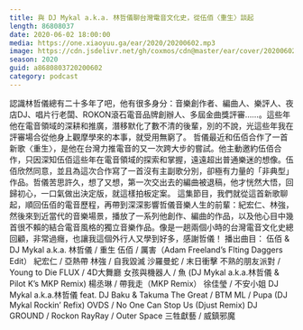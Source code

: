 ```yaml
---
title: 與 DJ Mykal a.k.a. 林哲儀聊台灣電音文化史，從伍佰〈重生〉談起
length: 86808037
date: 2020-06-02 18:00:00
media: https://one.xiaoyuu.ga/ear/2020/20200602.mp3
image: https://cdn.jsdelivr.net/gh/coxmos/cdn@master/ear/cover/20200602.jpeg
season: 2020
guid: a8680803720200602
category: podcast
---
```


認識林哲儀總有二十多年了吧，他有很多身分：音樂創作者、編曲人、樂評人、夜店DJ、唱片行老闆、ROKON滾石電音品牌創辦人、多屆金曲獎評審……。這些年他在電音領域的深耕和推廣，潛移默化了數不清的後輩，別的不說，光這些年我在評審場合從他身上觀摩學來的本事，就受用無窮了。
哲儀最近和伍佰合作了一首新歌〈重生〉，是他在台灣力推電音的又一次跨大步的嘗試。他主動邀約伍佰合作，只因深知伍佰這些年在電音領域的探索和掌握，遠遠超出普通樂迷的想像。伍佰欣然同意，並且為這次合作寫了一首沒有主副歌分別，卻極有力量的「非典型」作品。哲儀苦思許久，想了又想，第一次交出去的編曲被退稿，他才恍然大悟，回歸初心，一口氣做出決定版，就這樣拍板定案。
這集節目，我們就從這首新歌聊起，順回伍佰的電音歷程，再帶到深深影響哲儀音樂人生的前輩：紀宏仁、林強，然後來到近當代的音樂場景，播放了一系列他創作、編曲的作品，以及他心目中幾首很不賴的結合電音風格的獨立音樂作品。像是一趟兩個小時的台灣電音文化史總回顧，非常過癮，也讓我這個外行人又學到好多，感謝哲儀！
播出曲目：
伍佰 &amp; DJ Mykal a.k.a. 林哲儀 / 重生
伍佰 / 厲害（Adam Freeland’s Flting Daggers Edit）
紀宏仁 / 亞熱帶
林強 / 自我毀滅
沙羅曼蛇 / 末日衝擊
不熟的朋友派對 / Young to Die
FLUX / 4D大舞廳
女孩與機器人 / 魚 (DJ Mykal a.k.a.林哲儀 &amp; Pilot K’s MKP Remix)
楊丞琳 / 帶我走（MKP Remix）
徐佳瑩 / 不安小姐
DJ Mykal a.k.a.林哲儀 feat. DJ Baku &amp; Takuma The Great / BTM
ML / Pupa (DJ Mykal Rockin’ Refix)
OVDS / No One Can Stop Us (Djust Remix)
DJ GROUND / Rockon
RayRay / Outer Space
三牲獻藝 / 威鎮邪魔

